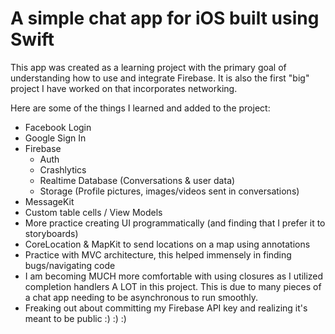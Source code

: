 # A simple chat app for iOS built using Swift

This app was created as a learning project with the primary goal of understanding how to use and integrate Firebase.
It is also the first "big" project I have worked on that incorporates networking. 


Here are some of the things I learned and added to the project:

- Facebook Login
- Google Sign In
- Firebase
  - Auth
  - Crashlytics
  - Realtime Database (Conversations & user data)
  - Storage (Profile pictures, images/videos sent in conversations)
- MessageKit
- Custom table cells / View Models
- More practice creating UI programmatically (and finding that I prefer it to storyboards)
- CoreLocation & MapKit to send locations on a map using annotations
- Practice with MVC architecture, this helped immensely in finding bugs/navigating code
- I am becoming MUCH more comfortable with using closures as I utilized completion handlers A LOT in this project. This is due to many pieces of a chat app needing to be asynchronous to run smoothly.
- Freaking out about committing my Firebase API key and realizing it's meant to be public :) :) :)
